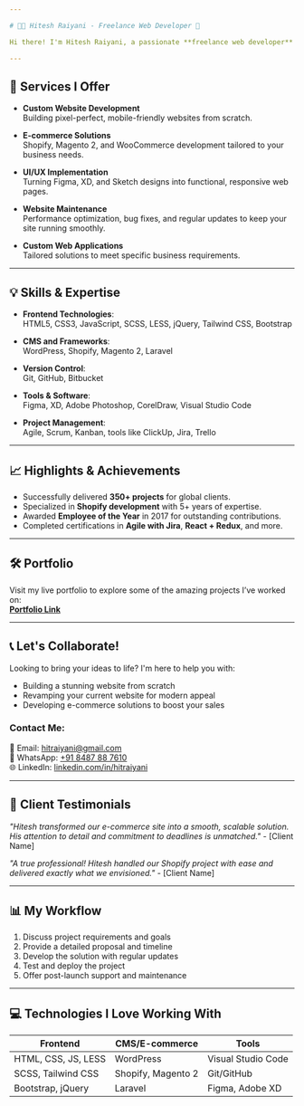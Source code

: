 ```yaml
---

# 👨‍💻 Hitesh Raiyani - Freelance Web Developer 🌟

Hi there! I'm Hitesh Raiyani, a passionate **freelance web developer** with over 9+ years of experience in creating modern, responsive, and user-friendly websites. I specialize in **Frontend Development**, **Shopify**, **WordPress**, and **Magento 2**, along with custom web solutions.

---
```


## 🚀 Services I Offer

- **Custom Website Development**  
  Building pixel-perfect, mobile-friendly websites from scratch.

- **E-commerce Solutions**  
  Shopify, Magento 2, and WooCommerce development tailored to your business needs.

- **UI/UX Implementation**  
  Turning Figma, XD, and Sketch designs into functional, responsive web pages.

- **Website Maintenance**  
  Performance optimization, bug fixes, and regular updates to keep your site running smoothly.

- **Custom Web Applications**  
  Tailored solutions to meet specific business requirements.

---

## 💡 Skills & Expertise

- **Frontend Technologies**:  
  HTML5, CSS3, JavaScript, SCSS, LESS, jQuery, Tailwind CSS, Bootstrap

- **CMS and Frameworks**:  
  WordPress, Shopify, Magento 2, Laravel

- **Version Control**:  
  Git, GitHub, Bitbucket

- **Tools & Software**:  
  Figma, XD, Adobe Photoshop, CorelDraw, Visual Studio Code

- **Project Management**:  
  Agile, Scrum, Kanban, tools like ClickUp, Jira, Trello

---

## 📈 Highlights & Achievements

- Successfully delivered **350+ projects** for global clients.  
- Specialized in **Shopify development** with 5+ years of expertise.  
- Awarded **Employee of the Year** in 2017 for outstanding contributions.  
- Completed certifications in **Agile with Jira**, **React + Redux**, and more.

---

## 🛠️ Portfolio

Visit my live portfolio to explore some of the amazing projects I’ve worked on:  
**[Portfolio Link](#)**

---

## 📞 Let's Collaborate!

Looking to bring your ideas to life? I'm here to help you with:  
- Building a stunning website from scratch  
- Revamping your current website for modern appeal  
- Developing e-commerce solutions to boost your sales

### Contact Me:  
📧 Email: hitraiyani@gmail.com  
📱 WhatsApp: [+91 8487 88 7610](tel:+918487887610)  
🌐 LinkedIn: [linkedin.com/in/hitraiyani](https://www.linkedin.com/in/hitraiyani)  

---

## 🌟 Client Testimonials

*"Hitesh transformed our e-commerce site into a smooth, scalable solution. His attention to detail and commitment to deadlines is unmatched."* - [Client Name]  

*"A true professional! Hitesh handled our Shopify project with ease and delivered exactly what we envisioned."* - [Client Name]  

---

## 📊 My Workflow

1. Discuss project requirements and goals  
2. Provide a detailed proposal and timeline  
3. Develop the solution with regular updates  
4. Test and deploy the project  
5. Offer post-launch support and maintenance  

---

## 💻 Technologies I Love Working With

| **Frontend**         | **CMS/E-commerce** | **Tools**            |
|-----------------------|--------------------|----------------------|
| HTML, CSS, JS, LESS   | WordPress          | Visual Studio Code   |
| SCSS, Tailwind CSS    | Shopify, Magento 2 | Git/GitHub           |
| Bootstrap, jQuery     | Laravel            | Figma, Adobe XD      |

<!---

## 📊 GitHub Stats

![Hitesh's GitHub Stats](https://github-readme-stats.vercel.app/api?username=your-github-username&show_icons=true&theme=radical)  
![Top Languages](https://github-readme-stats.vercel.app/api/top-langs/?username=your-github-username&layout=compact&theme=radical)

--->

<!---
hitraiyani93/hitraiyani93 is a ✨ special ✨ repository because its `README.md` (this file) appears on your GitHub profile.
You can click the Preview link to take a look at your changes.
--->
